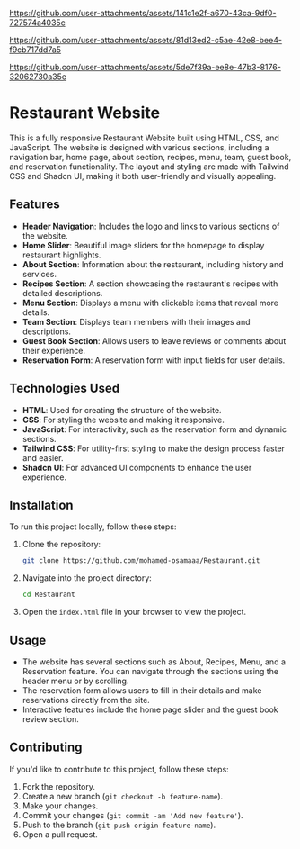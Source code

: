 

https://github.com/user-attachments/assets/141c1e2f-a670-43ca-9df0-727574a4035c



https://github.com/user-attachments/assets/81d13ed2-c5ae-42e8-bee4-f9cb717dd7a5




https://github.com/user-attachments/assets/5de7f39a-ee8e-47b3-8176-32062730a35e







# Restaurant Website

This is a fully responsive Restaurant Website built using HTML, CSS, and JavaScript. The website is designed with various sections, including a navigation bar, home page, about section, recipes, menu, team, guest book, and reservation functionality. The layout and styling are made with Tailwind CSS and Shadcn UI, making it both user-friendly and visually appealing.

## Features

- **Header Navigation**: Includes the logo and links to various sections of the website.
- **Home Slider**: Beautiful image sliders for the homepage to display restaurant highlights.
- **About Section**: Information about the restaurant, including history and services.
- **Recipes Section**: A section showcasing the restaurant's recipes with detailed descriptions.
- **Menu Section**: Displays a menu with clickable items that reveal more details.
- **Team Section**: Displays team members with their images and descriptions.
- **Guest Book Section**: Allows users to leave reviews or comments about their experience.
- **Reservation Form**: A reservation form with input fields for user details.

## Technologies Used

- **HTML**: Used for creating the structure of the website.
- **CSS**: For styling the website and making it responsive.
- **JavaScript**: For interactivity, such as the reservation form and dynamic sections.
- **Tailwind CSS**: For utility-first styling to make the design process faster and easier.
- **Shadcn UI**: For advanced UI components to enhance the user experience.

## Installation

To run this project locally, follow these steps:

1. Clone the repository:
   ```bash
   git clone https://github.com/mohamed-osamaaa/Restaurant.git
   ```

2. Navigate into the project directory:
   ```bash
   cd Restaurant
   ```

3. Open the `index.html` file in your browser to view the project.

## Usage

- The website has several sections such as About, Recipes, Menu, and a Reservation feature. You can navigate through the sections using the header menu or by scrolling.
- The reservation form allows users to fill in their details and make reservations directly from the site.
- Interactive features include the home page slider and the guest book review section.

## Contributing

If you'd like to contribute to this project, follow these steps:

1. Fork the repository.
2. Create a new branch (`git checkout -b feature-name`).
3. Make your changes.
4. Commit your changes (`git commit -am 'Add new feature'`).
5. Push to the branch (`git push origin feature-name`).
6. Open a pull request.
